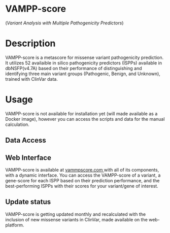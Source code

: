 # VAMPP-score
(_Variant Analysis with Multiple Pathogenicity Predictors_)

# Description
VAMPP-score is a metascore for missense variant pathogenicity prediction. It utilizes 52 availaible in silico pathogenicity predictors (ISPPs) available in dbNSFP(v4.7A) based on their performance of distinguishing and identifying three main variant groups (Pathogenic, Benign, and Unknown), trained with ClinVar data.

# Usage
VAMPP-score is not available for installation yet (will made available as a Docker image), however you can access the scripts and data for the manual calculation.

## Data Access



## Web Interface
VAMPP-score is available at [vammpscore.com ](https://vamppscore.com/) with all of its components, with a dynamic interface. You can access the VAMPP-score of a variant, a gene-score for each ISPP based on their prediction performance, and the best-performing ISPPs with their scores for your variant/gene of interest.


## Update status
VAMPP-score is getting updated monthly and recalculated with the inclusion of new missense variants in ClinVar, made available on the web-platform.



